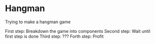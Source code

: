 # Hangman
Trying to make a hangman game

First step: Breakdown the game into components
Second step: Wait until first step is done
Third step: ???
Forth step: Profit
